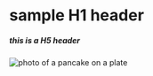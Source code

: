 # sample H1 header
##### this is a H5 header
![photo of a pancake on a plate](https://github.com/user-attachments/assets/90c48108-9deb-4f51-91f9-34922e54326d)
